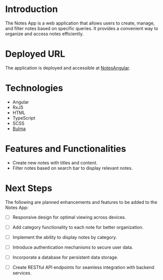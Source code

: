 # Introduction
The Notes App is a web application that allows users to create, manage, and filter notes based on specific queries. It provides a convenient way to organize and access notes efficiently.

# Deployed URL
The application is deployed and accessible at [NotesAngular](https://chenannchi-notes-angular.netlify.app/).

# Technologies
- Angular
- RxJS
- HTML
- TypeScript
- SCSS
- [Bulma](https://bulma.io/)

# Features and Functionalities
- Create new notes with titles and content.
- Filter notes based on search bar to display relevant notes.

# Next Steps
The following are planned enhancements and features to be added to the Notes App:
- [ ] Responsive design for optimal viewing across devices.
- [ ] Add category functionality to each note for better organization.
- [ ] Implement the ability to display notes by category.
- [ ] Introduce authentication mechanisms to secure user data.
- [ ] Incorporate a database for persistent data storage.
- [ ] Create RESTful API endpoints for seamless integration with backend services.

